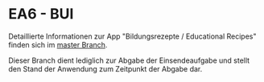 # EA6 - BUI
Detaillierte Informationen zur App "Bildungsrezepte / Educational Recipes" finden sich im [master Branch](https://github.com/Studies2020-21/education_recipe_app).  

Dieser Branch dient lediglich zur Abgabe der Einsendeaufgabe und stellt den Stand der Anwendung zum Zeitpunkt der Abgabe dar.
